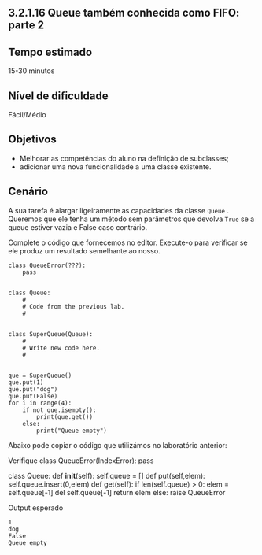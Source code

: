 ## 3.2.1.16 Queue também conhecida como FIFO: parte 2

## Tempo estimado
15-30 minutos

## Nível de dificuldade
Fácil/Médio

## Objetivos
* Melhorar as competências do aluno na definição de subclasses;
* adicionar uma nova funcionalidade a uma classe existente.

## Cenário
A sua tarefa é alargar ligeiramente as capacidades da classe `Queue` . Queremos que ele tenha um método sem parâmetros que devolva `True` se a queue estiver vazia e False caso contrário.

Complete o código que fornecemos no editor. Execute-o para verificar se ele produz um resultado semelhante ao nosso.

```
class QueueError(???):
    pass


class Queue:
    #
    # Code from the previous lab.
    #


class SuperQueue(Queue):
    #
    # Write new code here.
    #


que = SuperQueue()
que.put(1)
que.put("dog")
que.put(False)
for i in range(4):
    if not que.isempty():
        print(que.get())
    else:
        print("Queue empty")

```

Abaixo pode copiar o código que utilizámos no laboratório anterior:

Verifique
class QueueError(IndexError):
    pass


class Queue:
    def __init__(self):
        self.queue = []
    def put(self,elem):
        self.queue.insert(0,elem)
    def get(self):
        if len(self.queue) > 0:
            elem = self.queue[-1]
            del self.queue[-1]
            return elem
        else:
            raise QueueError




Output esperado

```
1
dog
False
Queue empty
```


